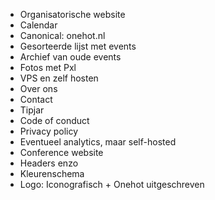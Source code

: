  - Organisatorische website
 - Calendar
 - Canonical: onehot.nl
 - Gesorteerde lijst met events
 - Archief van oude events
 - Fotos met Pxl
 - VPS en zelf hosten
 - Over ons
 - Contact
 - Tipjar
 - Code of conduct
 - Privacy policy
 - Eventueel analytics, maar self-hosted
 - Conference website
 - Headers enzo
 - Kleurenschema
 - Logo: Iconografisch + Onehot uitgeschreven

